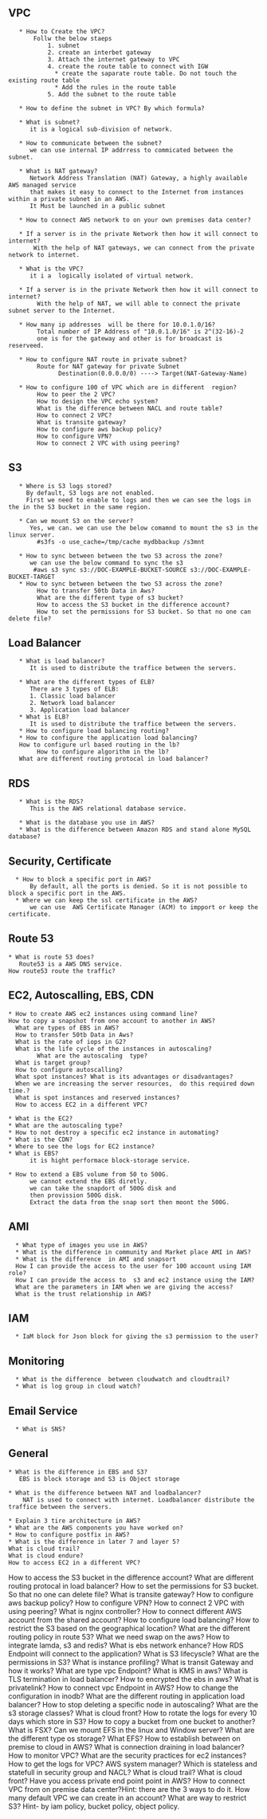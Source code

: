 VPC
---
       * How to Create the VPC?
           Follw the below staeps
               1. subnet
               2. create an interbet gateway
               3. Attach the internet gateway to VPC
               4. create the route table to connect with IGW
                 * create the saparate route table. Do not touch the existing route table
                 * Add the rules in the route table
               5. Add the subnet to the route table

       * How to define the subnet in VPC? By which formula?

       * What is subnet?
          it is a logical sub-division of network.

       * How to communicate between the subnet?
          we can use internal IP addrress to commicated between the subnet.

       * What is NAT gateway?
          Network Address Translation (NAT) Gateway, a highly available AWS managed service 
          that makes it easy to connect to the Internet from instances within a private subnet in an AWS.
          It Must be launched in a public subnet

       * How to connect AWS network to on your own premises data center?

       * If a server is in the private Network then how it will connect to internet?
           With the help of NAT gateways, we can connect from the private network to internet.

       * What is the VPC?
          it i a  logically isolated of virtual network.
          
       * If a server is in the private Network then how it will connect to internet?
            With the help of NAT, we will able to connect the private subnet server to the Internet.
            
       * How many ip addresses  will be there for 10.0.1.0/16?
            Total number of IP Address of "10.0.1.0/16" is 2^(32-16)-2
            one is for the gateway and other is for broadcast is reserveed.
            
       * How to configure NAT route in private subnet?
            Route for NAT gateway for private Subnet
                  Destination(0.0.0.0/0) ----> Target(NAT-Gateway-Name)
                  
       * How to configure 100 of VPC which are in different  region?
            How to peer the 2 VPC?
            How to design the VPC echo system?
            What is the difference between NACL and route table?
            How to connect 2 VPC?
            What is transite gateway?
            How to configure aws backup policy?
            How to configure VPN?
            How to connect 2 VPC with using peering?
S3
---
       * Where is S3 logs stored?
         By default, S3 logs are not enabled.
         First we need to enable to logs and then we can see the logs in the in the S3 bucket in the same region.

       * Can we mount S3 on the server?
          Yes, we can. we can use the below comamnd to mount the s3 in the linux server.
            #s3fs -o use_cache=/tmp/cache mydbbackup /s3mnt

       * How to sync between between the two S3 across the zone?
          we can use the below command to sync the s3
           #aws s3 sync s3://DOC-EXAMPLE-BUCKET-SOURCE s3://DOC-EXAMPLE-BUCKET-TARGET
       * How to sync between between the two S3 across the zone?
            How to transfer 50tb Data in Aws?
            What are the different type of s3 bucket?
            How to access the S3 bucket in the difference account?
            How to set the permissions for S3 bucket. So that no one can delete file?




Load Balancer
----
       * What is load balancer?
          It is used to distribute the traffice between the servers.

       * What are the different types of ELB?
          There are 3 types of ELB:
          1. Classic load balancer
          2. Network load balancer
          3. Application load balancer
       * What is ELB?
          It is used to distribute the traffice between the servers.
       * How to configure load balancing routing?
       * How to configure the application load balancing?
       How to configure url based routing in the lb?
            How to configure algorithm in the lb?
       What are different routing protocal in load balancer?

    
RDS
----
       * What is the RDS?
          This is the AWS relational database service.

       * What is the database you use in AWS?
       * What is the difference between Amazon RDS and stand alone MySQL database?

Security, Certificate
----
      * How to block a specific port in AWS?
          By default, all the ports is denied. So it is not possible to block a specific port in the AWS.
      * Where we can keep the ssl certificate in the AWS?
          we can use  AWS Certificate Manager (ACM) to impport or keep the certificate.

Route 53
---
    * What is route 53 does?
       Route53 is a AWS DNS service.
    How route53 route the traffic?
   
EC2, Autoscalling, EBS, CDN
---
    * How to create AWS ec2 instances using command line?
    How to copy a snapshot from one account to another in AWS?
      What are types of EBS in AWS?
      How to transfer 50tb Data in Aws?
      What is the rate of iops in G2?
      What is the life cycle of the instances in autoscaling?
            What are the autoscaling  type?
      What is target group?
      How to configure autoscalling?
      What spot instances? What is its advantages or disadvantages?
      When we are increasing the server resources,  do this required down time.?
      What is spot instances and reserved instances?
      How to access EC2 in a different VPC?

    * What is the EC2?
    * What are the autoscaling type?
    * How to not destroy a specific ec2 instance in automating?
    * What is the CDN?
    * Where to see the logs for EC2 instance?
    * What is EBS?
          it is hight performace block-storage service.
          
    * How to extend a EBS volume from 50 to 500G.
          we cannot extend the EBS diretly. 
          we can take the snapdort of 500G disk and 
          then provission 500G disk. 
          Extract the data from the snap sort then moont the 500G.

AMI
---
      * What type of images you use in AWS?
      * What is the difference in community and Market place AMI in AWS?
      * What is the difference  in AMI and snapsort
      How I can provide the access to the user for 100 account using IAM role?
      How I can provide the access to  s3 and ec2 instance using the IAM?
      What are the parameters in IAM when we are giving the access?
      What is the trust relationship in AWS?


IAM
---
      * IaM block for Json block for giving the s3 permission to the user?

Monitoring
-----
      * What is the difference  between cloudwatch and cloudtrail?
      * What is log group in cloud watch?

Email Service
-----
      * What is SNS?
  
General
---
    * What is the difference in EBS and S3?
       EBS is block storage and S3 is Object storage

    * What is the difference between NAT and loadbalancer?
        NAT is used to connect with internet. Loadbalancer distribute the traffice between the servers.
        
    * Explain 3 tire architecture in AWS?
    * What are the AWS components you have worked on?
    * How to configure postfix in AWS?
    * What is the difference in later 7 and layer 5?
    What is cloud trail?
    What is cloud endure?
    How to access EC2 in a different VPC?
How to access the S3 bucket in the difference account?
What are different routing protocal in load balancer?
How to set the permissions for S3 bucket. So that no one can delete file?
What is transite gateway?
How to configure aws backup policy?
How to configure VPN?
How to connect 2 VPC with using peering?
What is ngjnx controller?
How to connect different AWS account from the shared account?
How to configure load balancing?
How to restrict the S3 based on the geographical location?
What are the different routing policy in route 53?
What we need swap on the aws?
How to integrate lamda, s3 and redis?
What is ebs network enhance?
How RDS Endpoint will connect to the application?
What is S3 lifecyscle?
What are the permissions in S3?
What is instance profiling?
What is transit Gateway and how it works?
What are type vpc Endpoint?
What is KMS in aws?
What is TLS termination in load balancer?
How to encrypted the ebs in aws?
What is privatelink?
How to connect vpc Endpoint in AWS?
How to change the configuration in inodb?
What are the different routing in application load balancer?
How to stop deleting a specific node in autoscaling?
What are the s3 storage classes?
What is cloud front?
How to rotate the logs for every 10 days which store in S3?
How to copy a bucket from one bucket to another?
What is FSX?
Can we mount EFS in the linux and Window server?
What are the different type os storage?
What EFS?
How to establish between on premise to cloud in AWS?
What is connection draining in load balancer?
How to monitor VPC?
What are the security practices for ec2 instances?
How to get the logs for VPC?
AWS system manager?
Which is stateless and statefull in security group and NACL?
What is cloud trail?
What is cloud front?
Have you access private end point point in AWS?
How to connect VPC from on premise data center?Hint: there are the 3 ways to do it.
How many default VPC we can create in an account?
What are way to restrict S3? Hint- by iam policy, bucket policy, object policy.






